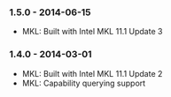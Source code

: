 ### 1.5.0 - 2014-06-15
* MKL: Built with Intel MKL 11.1 Update 3

### 1.4.0 - 2014-03-01
* MKL: Built with Intel MKL 11.1 Update 2
* MKL: Capability querying support

